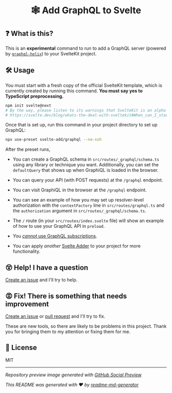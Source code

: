 <h1 align="center">🕸 Add GraphQL to Svelte</h1>

## ❓ What is this?
This is an **experimental** command to run to add a GraphQL server (powered by [`graphql-helix`](https://github.com/contrawork/graphql-helix/)) to your SvelteKit project.

## 🛠 Usage
You must start with a fresh copy of the official SvelteKit template, which is currently created by running this command. **You must say yes to TypeScript preprocessing.**
```sh
npm init svelte@next
# By the way, please listen to its warnings that SvelteKit is an alpha project
# https://svelte.dev/blog/whats-the-deal-with-sveltekit#When_can_I_start_using_it
```

Once that is set up, run this command in your project directory to set up GraphQL:
```sh
npx use-preset svelte-add/graphql --no-ssh
```

After the preset runs,
* You can create a GraphQL schema in `src/routes/_graphql/schema.ts` using any library or technique you want. Additionally, you can set the `defaultQuery` that shows up when GraphiQL is loaded in the browser.

* You can query your API (with POST requests) at the `/graphql` endpoint.

* You can visit GraphiQL in the browser at the `/graphql` endpoint.

* You can see an example of how you may set up resolver-level authorization with the `contextFactory` line in `src/routes/graphql.ts` and the `authorization` argument in `src/routes/_graphql/schema.ts`.

* The `/` route (in your `src/routes/index.svelte` file) will show an example of how to use your GraphQL API in `preload`.

* You [*cannot* use GraphQL subscriptions](https://github.com/svelte-add/graphql/issues/1).

* You can apply *another* [Svelte Adder](https://github.com/svelte-add/svelte-adders) to your project for more functionality. 

## 😵 Help! I have a question
[Create an issue](https://github.com/svelte-add/graphql/issues/new) and I'll try to help.

## 😡 Fix! There is something that needs improvement
[Create an issue](https://github.com/svelte-add/graphql/issues/new) or [pull request](https://github.com/svelte-add/graphql/pulls) and I'll try to fix.

These are new tools, so there are likely to be problems in this project. Thank you for bringing them to my attention or fixing them for me.

## 📄 License
MIT

---

*Repository preview image generated with [GitHub Social Preview](https://social-preview.pqt.dev/)*

_This README was generated with ❤️ by [readme-md-generator](https://github.com/kefranabg/readme-md-generator)_
